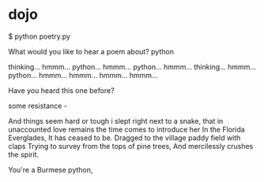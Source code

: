 # dojo

$ python poetry.py

What would you like to hear a poem about?  python


thinking...
hmmm...
python...
hmmm...
python...
hmmm...
thinking...
hmmm...
python...
hmmm...
hmmm...
hmmm...
hmmm...

 Have you heard this one before?

some resistance -

And things seem hard or tough
i slept right next  to a snake,
that in unaccounted love remains
the time comes to introduce her
In the Florida Everglades,
It has ceased to be.
Dragged to the village paddy field with claps
Trying to survey from the tops of pine trees,
And mercilessly crushes the spirit.

You're a Burmese python,




